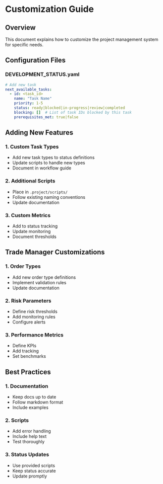 # Customization Guide

## Overview
This document explains how to customize the project management system for specific needs.

## Configuration Files

### DEVELOPMENT_STATUS.yaml
```yaml
# Add new task
next_available_tasks:
  - id: <task_id>
    name: "Task Name"
    priority: 1-5
    status: ready|blocked|in-progress|review|completed
    blocking: []  # List of task IDs blocked by this task
    prerequisites_met: true|false
```

## Adding New Features

### 1. Custom Task Types
- Add new task types to status definitions
- Update scripts to handle new types
- Document in workflow guide

### 2. Additional Scripts
- Place in `.project/scripts/`
- Follow existing naming conventions
- Update documentation

### 3. Custom Metrics
- Add to status tracking
- Update monitoring
- Document thresholds

## Trade Manager Customizations

### 1. Order Types
- Add new order type definitions
- Implement validation rules
- Update documentation

### 2. Risk Parameters
- Define risk thresholds
- Add monitoring rules
- Configure alerts

### 3. Performance Metrics
- Define KPIs
- Add tracking
- Set benchmarks

## Best Practices

### 1. Documentation
- Keep docs up to date
- Follow markdown format
- Include examples

### 2. Scripts
- Add error handling
- Include help text
- Test thoroughly

### 3. Status Updates
- Use provided scripts
- Keep status accurate
- Update promptly
